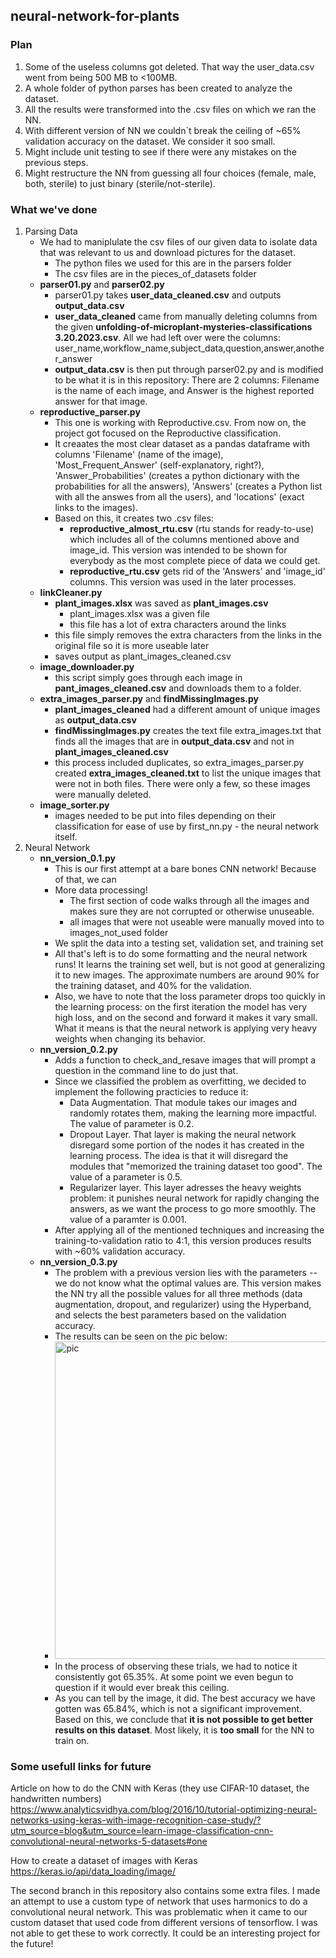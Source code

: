 ## neural-network-for-plants

### Plan
1. Some of the useless columns got deleted. That way the user_data.csv went from being 500 MB to <100MB.
2. A whole folder of python parses has been created to analyze the dataset.
3. All the results were transformed into the .csv files on which we ran the NN.
4. With different version of NN we couldn`t break the ceiling of ~65% validation accuracy on the dataset. We consider it soo small.
5. Might include unit testing to see if there were any mistakes on the previous steps.
6. Might restructure the NN from guessing all four choices (female, male, both, sterile) to just binary (sterile/not-sterile). 

### What we've done
1. Parsing Data
   - We had to maniplulate the csv files of our given data to isolate data that was relevant to us and download pictures for the dataset. 
      - The python files we used for this are in the parsers folder
      - The csv files are in the pieces_of_datasets folder
   - **parser01.py** and **parser02.py**
      - parser01.py takes __user_data_cleaned.csv__ and outputs __output_data.csv__
      - __user_data_cleaned__ came from manually deleting columns from the given __unfolding-of-microplant-mysteries-classifications 3.20.2023.csv__. All we had left over were the columns: user_name,workflow_name,subject_data,question,answer,another_answer
      - __output_data.csv__ is then put through parser02.py and is modified to be what it is in this repository: There are 2 columns: Filename is the name of each image, and Answer is the highest reported answer for that image.
   - **reproductive_parser.py**
      - This one is working with Reproductive.csv. From now on, the project got focused on the Reproductive classification.
      - It creaates the most clear dataset as a pandas dataframe with columns 'Filename' (name of the image), 'Most_Frequent_Answer' (self-explanatory, right?), 'Answer_Probabilities' (creates a python dictionary with the probabilities for all the answers), 'Answers' (creates a Python list with all the answes from all the users), and 'locations' (exact links to the images).
      - Based on this, it creates two .csv files:
         - __reproductive_almost_rtu.csv__ (rtu stands for ready-to-use) which includes all of the columns mentioned above and image_id. This version was intended to be shown for everybody as the most complete piece of data we could get.
         - __reproductive_rtu.csv__ gets rid of the 'Answers' and 'image_id' columns. This version was used in the later processes. 
   - **linkCleaner.py**
      - __plant_images.xlsx__ was saved as __plant_images.csv__
         - plant_images.xlsx was a given file
         - this file has a lot of extra characters around the links
      - this file simply removes the extra characters from the links in the original file so it is more useable later
      - saves output as plant_images_cleaned.csv
   - **image_downloader.py**
      - this script simply goes through each image in __pant_images_cleaned.csv__ and downloads them to a folder.
   - **extra_images_parser.py** and **findMissingImages.py**
      - __plant_images_cleaned__ had a different amount of unique images as __output_data.csv__
      - **findMissingImages.py** creates the text file extra_images.txt that finds all the images that are in __output_data.csv__ and not in __plant_images_cleaned.csv__
      - this process included duplicates, so extra_images_parser.py created __extra_images_cleaned.txt__ to list the unique images that were not in both files. There were only a few, so these images were manually deleted.
   - **image_sorter.py**
      - images needed to be put into files depending on their classification for ease of use by first_nn.py - the neural network itself. 
2. Neural Network
   - **nn_version_0.1.py**
      - This is our first attempt at a bare bones CNN network! Because of that, we can 
      - More data processing!
         - The first section of code walks through all the images and makes sure they are not corrupted or otherwise unuseable. 
         - all images that were not useable were manually moved into to images_not_used folder
      - We split the data into a testing set, validation set, and training set
      - All that's left is to do some formatting and the neural network runs! It learns the training set well, but is not good at generalizing it to new images. The approximate numbers are around 90% for the training dataset, and 40% for the validation.
      - Also, we have to note that the loss parameter drops too quickly in the learning process: on the first iteration the model has very high loss, and on the second and forward it makes it vary small. What it means is that the neural network is applying very heavy weights when changing its behavior. 
   - **nn_version_0.2.py**
      - Adds a function to check_and_resave images that will prompt a question in the command line to do just that.
      - Since we classified the problem as overfitting, we decided to implement the following practicies to reduce it:
         - Data Augmentation. That module takes our images and randomly rotates them, making the learning more impactful. The value of parameter is 0.2.
         - Dropout Layer. That layer is making the neural network disregard some portion of the nodes it has created in the learning process. The idea is that it will disregard the modules that "memorized the training dataset too good". The value of a parameter is 0.5.
         - Regularizer layer. This layer adresses the heavy weights problem: it punishes neural network for rapidly changing the answers, as we want the process to go more smoothly. The value of a paramter is 0.001.
      - After applying all of the mentioned techniques and increasing the training-to-validation ratio to 4:1, this version produces results with ~60% validation accuracy.
   - **nn_version_0.3.py**
      - The problem with a previous version lies with the parameters -- we do not know what the optimal values are. This version makes the NN try all the possible values for all three methods (data augmentation, dropout, and regularizer) using the Hyperband, and selects the best parameters based on the validation accuracy.
      - The results can be seen on the pic below:
      - <img width="508" alt="pic" src="https://github.com/GlenM42/neural-network-for-plants/assets/149723560/1daeb508-a0ec-47d1-a2e3-3232a7a1e342">
      - In the process of observing these trials, we had to notice it consistently got 65.35%. At some point we even begun to question if it would ever break this ceiling.
      - As you can tell by the image, it did. The best accuracy we have gotten was 65.84%, which is not a significant improvement. Based on this, we conclude that __it is not possible to get better results on this dataset__. Most likely, it is __too small__ for the NN to train on. 


### Some usefull links for future

Article on how to do the CNN with Keras (they use CIFAR-10 dataset, the handwritten numbers)
https://www.analyticsvidhya.com/blog/2016/10/tutorial-optimizing-neural-networks-using-keras-with-image-recognition-case-study/?utm_source=blog&utm_source=learn-image-classification-cnn-convolutional-neural-networks-5-datasets#one

How to create a dataset of images with Keras
https://keras.io/api/data_loading/image/


The second branch in this repository also contains some extra files. I made an attempt to use a custom type of network that uses harmonics to do a convolutional neural network. This was problematic when it came to our custom dataset that used code from different versions of tensorflow. I was not able to get these to work correctly. It could be an interesting project for the future!




